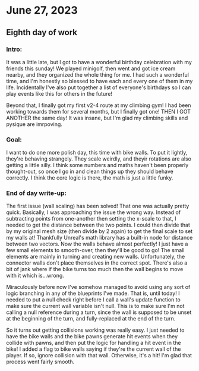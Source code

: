 # June 27, 2023

## Eighth day of work

### Intro:

It was a little late, but I got to have a wonderful birthday celebration with my friends this sunday! We played minigolf, then went and got ice cream nearby, and they organized the whole thing for me. I had such a wonderful time, and I'm honestly so blessed to have each and every one of them in my life. Incidentally I've also put together a list of everyone's birthdays so I can play events like this for others in the future!

Beyond that, I finally got my first v2-4 route at my climbing gym! I had been working towards them for several months, but I finally got one! THEN I GOT ANOTHER the same day! It was insane, but I'm glad my climbing skills and pysique are imrpoving.

### Goal:

I want to do one more polish day, this time with bike walls. To put it lightly, they're behaving strangely. They scale weirdly, and theyir rotations are also getting a little silly. I think some numbers and maths haven't been properly thought-out, so once I go in and clean things up they should behave correctly. I think the core logic is there, the math is just a little funky.

### End of day write-up:

The first issue (wall scaling) has been solved! That one was actually pretty quick. Basically, I was approaching the issue the wrong way. Instead of subtracting points from one-another then setting the x-scale to that, I needed to get the distance between the two points. I could then divide that by my original mesh size (then divide by 2 again) to get the final scale to set my walls at! Thankfully Unreal's math library has a built-in node for distance between two vectors. Now the walls behave almost perfectly! I just have a few small elements to smooth-over, then they'll be good to go! The small elements are mainly in turning and creating new walls. Unfortunately, the connector walls don't place themselves in the correct spot. There's also a bit of jank where if the bike turns too much then the wall begins to move with it which is...wrong.

Miraculously before now I've somehow managed to avoid using any sort of logic branching in any of the blueprints I've made. That is, until today! I needed to put a null check right before I call a wall's update function to make sure the current wall variable isn't null. This is to make sure I'm not calling a null reference during a turn, since the wall is supposed to be unset at the beginning of the turn, and fully-replaced at the end of the turn.

So it turns out getting collisions working was really easy. I just needed to have the bike walls and the bike pawns generate hit events when they collide with pawns, and then put the logic for handling a hit event in the bike! I added a flag to bike walls saying if they're the current wall of the player. If so, ignore collision with that wall. Otherwise, it's a hit! I'm glad that process went fairly smooth.